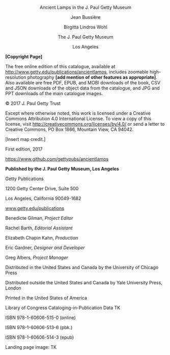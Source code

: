 <p style="text-align: center;"> Ancient Lamps in the J. Paul Getty Museum</p>

<p style="text-align: center;">Jean Bussière</p>

<p style="text-align: center;">Birgitta Lindros Wohl</span>

<p style="text-align: center;">The J. Paul Getty Museum</span>

<p style="text-align: center;">Los Angeles</span>

**\[Copyright Page\]**

The free online edition of this catalogue, available at
http://www.getty.edu/publications/ancientlamps, includes zoomable
high-resolution photography **\[add mention of other features as
appropriate\]**. Also available are free PDF, EPUB, and MOBI downloads of
the book, CSV and JSON downloads of the object data from the catalogue,
and JPG and PPT downloads of the main catalogue images.

© 2017 J. Paul Getty Trust

Except where otherwise noted, this work is licensed under a Creative
Commons Attribution 4.0 International License. To view a copy of this
license, visit http://creativecommons.org/licenses/by/4.0/ or send a
letter to Creative Commons, PO Box 1866, Mountain View, CA 94042.

\[Insert map credit.\]

First edition, 2017

https://www.github.com/gettypubs/ancientlamps

**Published by the J. Paul Getty Museum, Los Angeles**

Getty Publications

1200 Getty Center Drive, Suite 500

Los Angeles, California 90049-1682

www.getty.edu/publications

Benedicte Gilman, *Project Editor*

Rachel Barth, *Editorial Assistant*

Elizabeth Chapin Kahn, *Production*

Eric Gardner, *Designer and Developer*

Greg Albers, *Project Manager*

Distributed in the United States and Canada by the University of Chicago
Press

Distributed outside the United States and Canada by Yale University
Press, London

Printed in the United States of America

Library of Congress Cataloging-in-Publication Data TK

ISBN 978-1-60606-515-0 (online)

ISBN 978-1-60606-513-6 (pbk.)

ISBN 978-1-60606-514-3 (epub)

Landing page image: TK
